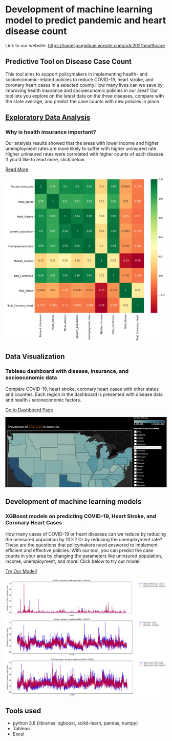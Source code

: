 # Development of machine learning model to predict pandemic and heart disease count
Link to our website: https://jamesjonginbae.wixsite.com/cdc2021healthcare

## Predictive Tool on Disease Case Count
This tool aims to support policymakers in implementing health- and socioeconomic-related policies to reduce COVID-19, heart stroke, and coronary heart cases in a selected county.How many lives can we save by improving health insurance and socioeconomic policies in our area? Our tool lets you explore on the latest data on the three diseases, compare with the state average, and predict the case counts with new policies in place

## [Exploratory Data Analysis](https://jamesjonginbae.wixsite.com/cdc2021healthcare/closer-look-into-data)
### Why is health insurance important?
Our analysis results showed that the areas with lower income and higher unemployment rates are more likely to suffer with higher uninsured rate. Higher uninsured rates were correlated with higher counts of each disease. If you'd like to read more, click below.

[Read More](https://jamesjonginbae.wixsite.com/cdc2021healthcare/closer-look-into-data)

![SSPC ITERATION1](https://github.com/DheyaM/CDC2021/blob/main/docs/closer_look_into_the_data.png)

## Data Visualization
### Tableau dashboard with disease, insurance, and socioeconomic data
Compare COVID-19, heart stroke, coronary heart cases with other states and counties. Each region in the dashboard is presented with disease data and health / socioeconomic factors.

[Go to Dashboard Page](https://jamesjonginbae.wixsite.com/cdc2021healthcare/interactive-dashboard)

![SSPC ITERATION2](https://github.com/DheyaM/CDC2021/blob/main/docs/dashboard.png)

## Development of machine learning models
### XGBoost models on predicting COVID-19, Heart Stroke, and Coronary Heart Cases
How many cases of COVID-19 or heart diseases can we reduce by reducing the uninsured population by 10%? Or by reducing the unemployment rate? These are the questions that policymakers need answered to implement efficient and effective policies. With our tool, you can predict the case counts in your area by changing the parameters like uninsured population, income, unemployment, and more! Click below to try our model!

[Try Our Model!](https://jamesjonginbae.wixsite.com/cdc2021healthcare/predictive-model)

![SSPC ITERATION3](https://github.com/DheyaM/CDC2021/blob/main/docs/plot_PNG.png)

## Tools used
* python 3.8 (libraries: xgboost, scikit-learn, pandas, numpy)
* Tableau
* Excel








 
